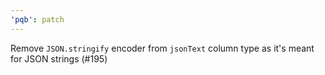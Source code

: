 ```yaml
---
'pqb': patch
---
```


Remove `JSON.stringify` encoder from `jsonText` column type as it's meant for JSON strings (#195)
